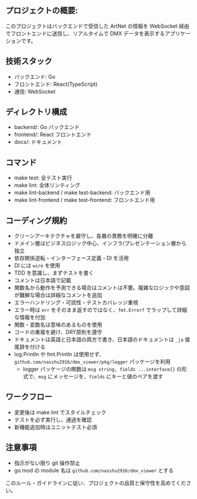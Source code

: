 ## プロジェクトの概要:

このプロジェクトはバックエンドで受信した ArtNet の情報を WebSocket 経由でフロントエンドに送信し、リアルタイムで DMX データを表示するアプリケーションです。

## 技術スタック
- バックエンド: Go
- フロントエンド: React(TypeScript)
- 通信: WebSocket

## ディレクトリ構成
- backend/: Go バックエンド
- frontend/: React フロントエンド
- docs/: ドキュメント

## コマンド
- make test: 全テスト実行
- make lint: 全体リンティング
- make lint-backend / make test-backend: バックエンド用
- make lint-frontend / make test-frontend: フロントエンド用

## コーディング規約
- クリーンアーキテクチャを厳守し、各層の責務を明確に分離
- ドメイン層はビジネスロジック中心、インフラ/プレゼンテーション層から独立
- 依存関係逆転・インターフェース定義・DI を活用
- DI には `wire` を使用
- TDD を意識し、まずテストを書く
- コメントは日本語で記載
- 関数名から動作を予測できる場合はコメントは不要。複雑なロジックや意図が難解な場合は詳細なコメントを追加
- エラーハンドリング・可読性・テストカバレッジ重視
- エラー時は `err` をそのまま返すのではなく、`fmt.Errorf` でラップして詳細な情報を付加
- 関数・変数名は意味のあるものを使用
- コードの重複を避け、DRY原則を遵守
- ドキュメントは英語と日本語の両方で書き、日本語のドキュメントは `_ja` 接尾辞を付ける
- log.Println や fmt.Println は使用せず、`github.com/nasshu2916/dmx_viewer/pkg/logger` パッケージを利用
  - logger パッケージの関数は `msg string, fields ...interface{}` の形式で、`msg` にメッセージを、`fields` にキーと値のペアを渡す

## ワークフロー
- 変更後は make lint でスタイルチェック
- テストを必ず実行し、通過を確認
- 新機能追加時はユニットテスト必須

## 注意事項
- 指示がない限り git 操作禁止
- go.mod の module 名は `github.com/nasshu2916/dmx_viewer` とする

このルール・ガイドラインに従い、プロジェクトの品質と保守性を高めてください。

